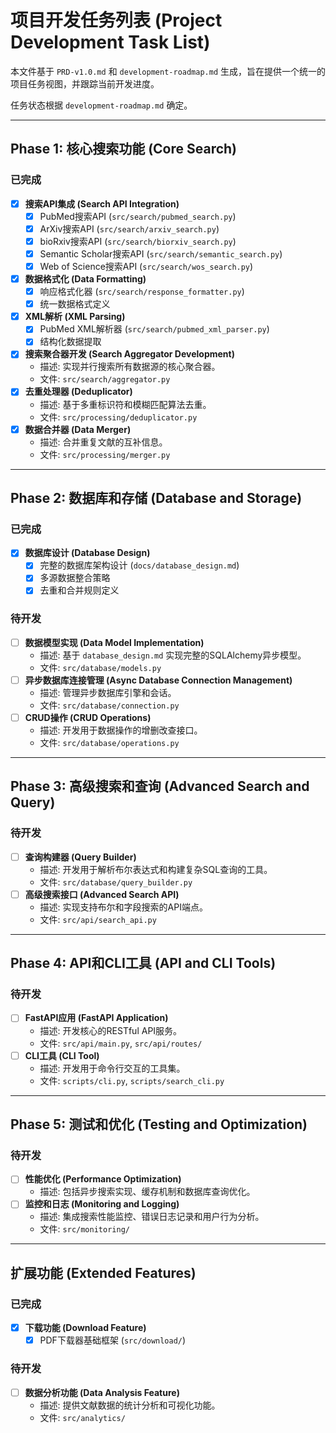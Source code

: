 # 项目开发任务列表 (Project Development Task List)

本文件基于 `PRD-v1.0.md` 和 `development-roadmap.md` 生成，旨在提供一个统一的项目任务视图，并跟踪当前开发进度。

任务状态根据 `development-roadmap.md` 确定。

---

## Phase 1: 核心搜索功能 (Core Search)

### 已完成
- [x] **搜索API集成 (Search API Integration)**
  - [x] PubMed搜索API (`src/search/pubmed_search.py`)
  - [x] ArXiv搜索API (`src/search/arxiv_search.py`)
  - [x] bioRxiv搜索API (`src/search/biorxiv_search.py`)
  - [x] Semantic Scholar搜索API (`src/search/semantic_search.py`)
  - [x] Web of Science搜索API (`src/search/wos_search.py`)
- [x] **数据格式化 (Data Formatting)**
  - [x] 响应格式化器 (`src/search/response_formatter.py`)
  - [x] 统一数据格式定义
- [x] **XML解析 (XML Parsing)**
  - [x] PubMed XML解析器 (`src/search/pubmed_xml_parser.py`)
  - [x] 结构化数据提取
- [x] **搜索聚合器开发 (Search Aggregator Development)**
  - 描述: 实现并行搜索所有数据源的核心聚合器。
  - 文件: `src/search/aggregator.py`
- [x] **去重处理器 (Deduplicator)**
  - 描述: 基于多重标识符和模糊匹配算法去重。
  - 文件: `src/processing/deduplicator.py`
- [x] **数据合并器 (Data Merger)**
  - 描述: 合并重复文献的互补信息。
  - 文件: `src/processing/merger.py`

---

## Phase 2: 数据库和存储 (Database and Storage)

### 已完成
- [x] **数据库设计 (Database Design)**
  - [x] 完整的数据库架构设计 (`docs/database_design.md`)
  - [x] 多源数据整合策略
  - [x] 去重和合并规则定义

### 待开发
- [ ] **数据模型实现 (Data Model Implementation)**
  - 描述: 基于 `database_design.md` 实现完整的SQLAlchemy异步模型。
  - 文件: `src/database/models.py`
- [ ] **异步数据库连接管理 (Async Database Connection Management)**
  - 描述: 管理异步数据库引擎和会话。
  - 文件: `src/database/connection.py`
- [ ] **CRUD操作 (CRUD Operations)**
  - 描述: 开发用于数据操作的增删改查接口。
  - 文件: `src/database/operations.py`

---

## Phase 3: 高级搜索和查询 (Advanced Search and Query)

### 待开发
- [ ] **查询构建器 (Query Builder)**
  - 描述: 开发用于解析布尔表达式和构建复杂SQL查询的工具。
  - 文件: `src/database/query_builder.py`
- [ ] **高级搜索接口 (Advanced Search API)**
  - 描述: 实现支持布尔和字段搜索的API端点。
  - 文件: `src/api/search_api.py`

---

## Phase 4: API和CLI工具 (API and CLI Tools)

### 待开发
- [ ] **FastAPI应用 (FastAPI Application)**
  - 描述: 开发核心的RESTful API服务。
  - 文件: `src/api/main.py`, `src/api/routes/`
- [ ] **CLI工具 (CLI Tool)**
  - 描述: 开发用于命令行交互的工具集。
  - 文件: `scripts/cli.py`, `scripts/search_cli.py`

---

## Phase 5: 测试和优化 (Testing and Optimization)

### 待开发
- [ ] **性能优化 (Performance Optimization)**
  - 描述: 包括异步搜索实现、缓存机制和数据库查询优化。
- [ ] **监控和日志 (Monitoring and Logging)**
  - 描述: 集成搜索性能监控、错误日志记录和用户行为分析。
  - 文件: `src/monitoring/`

---

## 扩展功能 (Extended Features)

### 已完成
- [x] **下载功能 (Download Feature)**
  - [x] PDF下载器基础框架 (`src/download/`)

### 待开发
- [ ] **数据分析功能 (Data Analysis Feature)**
  - 描述: 提供文献数据的统计分析和可视化功能。
  - 文件: `src/analytics/`
